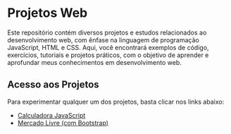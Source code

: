 # Projetos Web

Este repositório contém diversos projetos e estudos relacionados ao desenvolvimento web, com ênfase na linguagem de programação JavaScript, HTML e CSS. Aqui, você encontrará exemplos de código, exercícios, tutoriais e projetos práticos, com o objetivo de aprender e aprofundar meus conhecimentos em desenvolvimento web.

## Acesso aos Projetos

Para experimentar qualquer um dos projetos, basta clicar nos links abaixo:

- [Calculadora JavaScript](https://natansalvadorligabo.github.io/javascript/Calculator/)
- [Mercado Livre (com Bootstrap)](https://natansalvadorligabo.github.io/javascript/MercadoLivre/)
